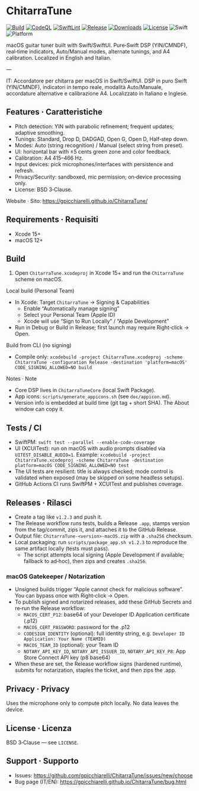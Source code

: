 # ChitarraTune

<p>
  <a href="https://github.com/gpicchiarelli/ChitarraTune/actions/workflows/ci.yml"><img alt="Build" src="https://github.com/gpicchiarelli/ChitarraTune/actions/workflows/ci.yml/badge.svg"></a>
  <a href="https://github.com/gpicchiarelli/ChitarraTune/actions/workflows/codeql.yml"><img alt="CodeQL" src="https://github.com/gpicchiarelli/ChitarraTune/actions/workflows/codeql.yml/badge.svg"></a>
  <a href="https://github.com/gpicchiarelli/ChitarraTune/actions/workflows/swiftlint.yml"><img alt="SwiftLint" src="https://github.com/gpicchiarelli/ChitarraTune/actions/workflows/swiftlint.yml/badge.svg"></a>
  <a href="https://github.com/gpicchiarelli/ChitarraTune/releases/latest"><img alt="Release" src="https://img.shields.io/github/v/release/gpicchiarelli/ChitarraTune?include_prereleases&label=release"></a>
  <a href="https://github.com/gpicchiarelli/ChitarraTune/releases"><img alt="Downloads" src="https://img.shields.io/github/downloads/gpicchiarelli/ChitarraTune/total?label=downloads"></a>
  <a href="LICENSE"><img alt="License" src="https://img.shields.io/github/license/gpicchiarelli/ChitarraTune?color=blue"></a>
  <img alt="Swift" src="https://img.shields.io/badge/Swift-5.9-orange?logo=swift">
  <img alt="Platform" src="https://img.shields.io/badge/platform-macOS-1f6feb?logo=apple">
</p>

macOS guitar tuner built with Swift/SwiftUI. Pure‑Swift DSP (YIN/CMNDF), real‑time indicators, Auto/Manual modes, alternate tunings, and A4 calibration. Localized in English and Italian.

—

IT: Accordatore per chitarra per macOS in Swift/SwiftUI. DSP in puro Swift (YIN/CMNDF), indicatori in tempo reale, modalità Auto/Manuale, accordature alternative e calibrazione A4. Localizzato in Italiano e Inglese.

## Features · Caratteristiche
- Pitch detection: YIN with parabolic refinement; frequent updates; adaptive smoothing.
- Tunings: Standard, Drop D, DADGAD, Open G, Open D, Half‑step down.
- Modes: Auto (string recognition) / Manual (select string from preset).
- UI: horizontal bar with ±5 cents green zone and color feedback.
- Calibration: A4 415–466 Hz.
- Input devices: pick microphones/interfaces with persistence and refresh.
- Privacy/Security: sandboxed, mic permission; on‑device processing only.
- License: BSD 3‑Clause.

Website · Sito: https://gpicchiarelli.github.io/ChitarraTune/

## Requirements · Requisiti
- Xcode 15+
- macOS 12+

## Build
1) Open `ChitarraTune.xcodeproj` in Xcode 15+ and run the `ChitarraTune` scheme on macOS.

Local build (Personal Team)
- In Xcode: Target `ChitarraTune` → Signing & Capabilities
  - Enable “Automatically manage signing”
  - Select your Personal Team (Apple ID)
  - Xcode will use “Sign to Run Locally” / “Apple Development”
- Run in Debug or Build in Release; first launch may require Right‑click → Open.

Build from CLI (no signing)
- Compile only: `xcodebuild -project ChitarraTune.xcodeproj -scheme ChitarraTune -configuration Release -destination 'platform=macOS' CODE_SIGNING_ALLOWED=NO build`

Notes · Note
- Core DSP lives in `ChitarraTuneCore` (local Swift Package).
- App icons: `scripts/generate_appicons.sh` (see `doc/appicon.md`).
- Version info is embedded at build time (git tag + short SHA). The About window can copy it.

## Tests / CI
- SwiftPM: `swift test --parallel --enable-code-coverage`
- UI (XCUITest): run on macOS with audio prompts disabled via `UITEST_DISABLE_AUDIO=1`.
  Example: `xcodebuild -project ChitarraTune.xcodeproj -scheme ChitarraTune -destination platform=macOS CODE_SIGNING_ALLOWED=NO test`
- The UI tests are resilient: title is always checked; mode control is validated when exposed (may be skipped on some headless setups).
- GitHub Actions CI runs SwiftPM + XCUITest and publishes coverage.

## Releases · Rilasci
- Create a tag like `v1.2.3` and push it.
- The Release workflow runs tests, builds a Release `.app`, stamps version from the tag/commit, zips it, and attaches it to the GitHub Release.
- Output file: `ChitarraTune-<version>-macOS.zip` with a `.sha256` checksum.
- Local packaging: run `scripts/package_app.sh v1.2.3` to reproduce the same artifact locally (tests must pass).
  - The script attempts local signing (Apple Development if available; fallback to ad‑hoc), then zips and creates `.sha256`.

### macOS Gatekeeper / Notarization
- Unsigned builds trigger “Apple cannot check for malicious software”. You can bypass once with Right‑click → Open.
- To publish signed and notarized releases, add these GitHub Secrets and re‑run the Release workflow:
  - `MACOS_CERT_P12`: base64 of your Developer ID Application certificate (.p12)
  - `MACOS_CERT_PASSWORD`: password for the .p12
  - `CODESIGN_IDENTITY` (optional): full identity string, e.g. `Developer ID Application: Your Name (TEAMID)`
  - `MACOS_TEAM_ID` (optional): your Team ID
  - `NOTARY_API_KEY_ID`, `NOTARY_API_ISSUER_ID`, `NOTARY_API_KEY_P8`: App Store Connect API key (p8 base64)
- When these are set, the Release workflow signs (hardened runtime), submits for notarization, staples the ticket, and then zips the .app.

## Privacy · Privacy
Uses the microphone only to compute pitch locally. No data leaves the device.

## License · Licenza
BSD 3‑Clause — see `LICENSE`.

## Support · Supporto
- Issues: https://github.com/gpicchiarelli/ChitarraTune/issues/new/choose
- Bug page (IT/EN): https://gpicchiarelli.github.io/ChitarraTune/bug.html
